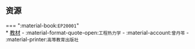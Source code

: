 ## 资源  
=== ":material-book:`EP20001`"  
    * [教材](https://api.ecylt.top/v1/lanzou_link?url=https://cqu-openlib.lanzout.com/iCBGR28xoc4j&type=down) - :material-format-quote-open:`工程热力学` - :material-account:`曾丹苓` - :material-printer:`高等教育出版社`  